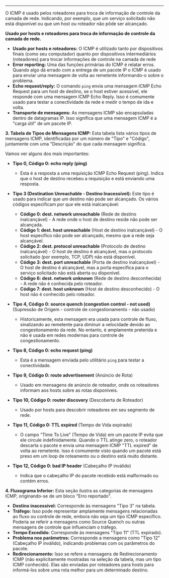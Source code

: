 

---
 O ICMP é usado pelos roteadores para troca de informação de controle da camada de rede. Indicando, por exemplo, que um serviço solicitado não está disponível ou que um host ou roteador não pôde ser alcançado.

**Usado por hosts e roteadores para troca de informação de controle da camada de rede.**

- **Usado por hosts e roteadores:** O ICMP é utilizado tanto por dispositivos finais (como seu computador) quanto por dispositivos intermediários (roteadores) para trocar informações de controle na camada de rede 
- **Error reporting:** Uma das funções primárias do ICMP é relatar erros. Quando algo dá errado com a entrega de um pacote IP o ICMP é usado para enviar uma mensagem de volta ao remetente informando-o sobre o problema.
- **Echo request/reply:** O comando `ping` envia uma mensagem ICMP Echo Request para um host de destino, se o host estiver acessível, ele responde com uma mensagem ICMP Echo Reply. Isso é comumente usado para testar a conectividade da rede e medir o tempo de ida e volta.
- **Transporte de mensagens:** As mensagens ICMP são encapsuladas dentro de datagramas IP. Isso significa que uma mensagem ICMP é a "carga útil" de um pacote IP.

**3. Tabela de Tipos de Mensagens ICMP:** Esta tabela lista vários tipos de mensagens ICMP, identificadas por um número de "Tipo" e "Código", juntamente com uma "Descrição" do que cada mensagem significa.

Vamos ver alguns dos mais importantes:

- **Tipo 0, Código 0: echo reply (ping)**
    
    - Esta é a resposta a uma requisição ICMP Echo Request (ping). Indica que o host de destino recebeu a requisição e está enviando uma resposta.
- **Tipo 3 (Destination Unreachable - Destino Inacessível):** Este tipo é usado para indicar que um destino não pode ser alcançado. Os vários códigos especificam _por que_ ele está inalcançável:
    
    - **Código 0: dest. network unreachable** (Rede de destino inalcançável) - A rede onde o host de destino reside não pode ser alcançada.
    - **Código 1: dest. host unreachable** (Host de destino inalcançável) - O host específico não pode ser alcançado, mesmo que a rede seja alcançável.
    - **Código 2: dest. protocol unreachable** (Protocolo de destino inalcançável) - O host de destino é alcançável, mas o protocolo solicitado (por exemplo, TCP, UDP) não está disponível.
    - **Código 3: dest. port unreachable** (Porta de destino inalcançável) - O host de destino é alcançável, mas a porta específica para o serviço solicitado não está aberta ou disponível.
    - **Código 6: dest. network unknown** (Rede de destino desconhecida) - A rede não é conhecida pelo roteador.
    - **Código 7: dest. host unknown** (Host de destino desconhecido) - O host não é conhecido pelo roteador.
- **Tipo 4, Código 0: source quench (congestion control - not used)** (Supressão de Origem - controle de congestionamento - não usado)
    
    - Historicamente, esta mensagem era usada para controle de fluxo, sinalizando ao remetente para diminuir a velocidade devido ao congestionamento da rede. No entanto, é amplamente preterida e não é usada em redes modernas para controle de congestionamento.
- **Tipo 8, Código 0: echo request (ping)**
    
    - Esta é a mensagem enviada pelo utilitário `ping` para testar a conectividade.
- **Tipo 9, Código 0: route advertisement** (Anúncio de Rota)
    
    - Usado em mensagens de anúncio de roteador, onde os roteadores informam aos hosts sobre as rotas disponíveis.
- **Tipo 10, Código 0: router discovery** (Descoberta de Roteador)
    
    - Usado por hosts para descobrir roteadores em seu segmento de rede.
- **Tipo 11, Código 0: TTL expired** (Tempo de Vida expirado)
    
    - O campo "Time To Live" (Tempo de Vida) em um pacote IP evita que ele circule indefinidamente. Quando o TTL atinge zero, o roteador descarta o pacote e envia uma mensagem ICMP "TTL expired" de volta ao remetente. Isso é comumente visto quando um pacote está preso em um loop de roteamento ou o destino está muito distante.
- **Tipo 12, Código 0: bad IP header** (Cabeçalho IP inválido)
    
    - Indica que o cabeçalho IP do pacote recebido está malformado ou contém erros.

**4. Fluxograma Inferior:** Esta seção ilustra as categorias de mensagens ICMP, originando-se de um bloco "Erro reportado".

- **Destino inacessível:** Corresponde às mensagens "Tipo 3" na tabela.
- **Tráfego:** Isso pode representar amplamente mensagens relacionadas ao fluxo ou controle de rede, embora não seja um tipo ICMP específico. Poderia se referir a mensagens como Source Quench ou outras mensagens de controle que influenciam o tráfego.
- **Tempo Excedido:** Corresponde às mensagens "Tipo 11" (TTL expirado).
- **Problema nos parâmetros:** Corresponde a mensagens como "Tipo 12" (Cabeçalho IP inválido), indicando problemas com os parâmetros do pacote.
- **Redirecionamento:** Isso se refere a mensagens de Redirecionamento ICMP (não explicitamente mostradas na seleção da tabela, mas um tipo ICMP conhecido). Elas são enviadas por roteadores para hosts para informá-los sobre uma rota melhor para um determinado destino.